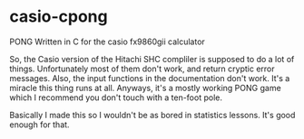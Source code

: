 # casio-cpong
PONG Written in C for the casio fx9860gii calculator

So, the Casio version of the Hitachi SHC compliler is supposed to do a lot of things. Unfortunately most of them don't work, and return cryptic error messages. Also, the input functions in the documentation don't work. It's a miracle this thing runs at all. Anyways, it's a mostly working PONG game which I recommend you don't touch with a ten-foot pole.

Basically I made this so I wouldn't be as bored in statistics lessons. It's good enough for that.
